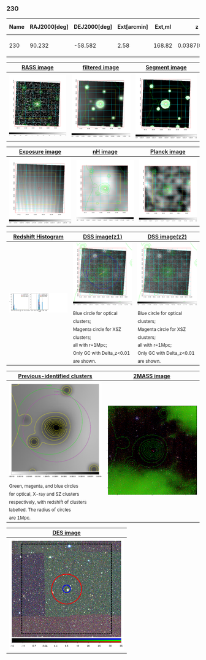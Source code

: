 <div STYLE="page-break-after: always;"></div>

### 230

|Name|RAJ2000[deg]|DEJ2000[deg] |Ext[arcmin]| Ext,ml | z | z_src| C|GC(XSZ,Delta_z<0.01)| GC(OPT,Delta_z<0.01)|GC| R_sig[arcmin] | R500[arcmin] | R500[Mpc]| CRsig[c/s] | CR500[c/s] |L500[1E44 erg/s]|F500[1E-12 erg/s/cm^2]| M500[1E14 Msun]|Tx[keV]|Cnt_sig|Beta|Rc[arcmin]|Comment|Alias|
|---|---|---|---|---|---|------|---|--------|---------|----------|---|---|---|---|---|---|---|---|---|---|---|---|---|---|
|230| 90.232| -58.582| 2.58| 168.82| 0.0387(0.005)| z1, z_xsz| B| MCXC| A, N| A, MCXC, N| 18.281| 11.648| 0.536| 0.120(0.021)| 0.113(0.020)| 0.060(0.006)| 1.717(0.167)| 0.45(0.02)| 1.33(0.04)| 335.1| 0.974(-0.038+0.019)| 4.782(-0.251+0.212)| -| k313|

|[RASS image](../image/230/230_img.pdf)|[filtered image](../image/230/230_fil.pdf)|[Segment image](../image/230/230_seg.pdf)|
|-------------------|--------------------|-------------------|
| <img src="../image/230/230_img.png" width="300">  | <img src="../image/230/230_fil.png" width="300">   | <img src="../image/230/230_seg.png" width="300">  |

|[Exposure image](../image/230/230_mex.pdf)| [nH image](../image/230/230_nh.pdf)| [Planck image](../image/230/230_p.pdf)|
|-------------------|--------------------|-------------------|
|<img src="../image/230/230_mex.png" width="300">   | <img src="../image/230/230_nh.png" width="300">    | <img src="../image/230/230_p.png" width="300"> |

|[Redshift Histogram](../image/230/230_zg.pdf) | [DSS image(z1)](../image/230/230_dss_z1.pdf)      |  [DSS image(z2)](../image/230/230_dss_z2.pdf)    |
|-------------------|--------------------|-------------------|
|<img src="../image/230/230_zg.png" width="300"> |<img src="../image/230/230_dss_z1.png" width="300"> <sub><br>Blue circle for optical clusters; <br>Magenta circle for XSZ clusters; <br>all with r=1Mpc; <br>Only GC with Delta_z<0.01 are shown. </sub>| <img src="../image/230/230_dss_z2.png" width="300"><sub><br>Blue circle for optical clusters; <br>Magenta circle for XSZ clusters; <br>all with r=1Mpc; <br>Only GC with Delta_z<0.01 are shown. </sub> |

|[Previous-identified clusters](../image/230/230_gc.pdf) | [2MASS image](../image/230/230_2mass.pdf)      |
|-------------------|-------------------|
|<img src=../image/230/230_gc.png width="300"> <br><sub>Green, magenta, and blue circles <br>for optical, X-ray and SZ clusters <br>respectively, with redshift of clusters <br>labelled. The radius of circles <br>are 1Mpc.</sub>|<img src="../image/230/230_2mass.png" width="300">  |

|[DES image](../image/230/230_des.pdf)   |
|-------------------|
| <img src="../image/230/230_des.png" width="300">  |
